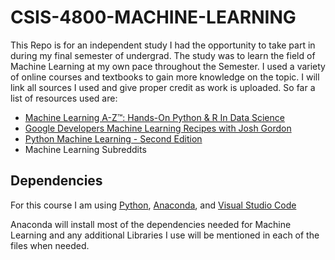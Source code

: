 # CSIS-4800-MACHINE-LEARNING 

This Repo is for an independent study I had the opportunity to take part in during my final semester of undergrad. The study was to learn the field of Machine Learning at my own pace throughout the Semester. I used a variety of online courses and textbooks to gain more knowledge on the topic. I will link all sources I used and give proper credit as work is uploaded. So far a list of resources used are:

- [Machine Learning A-Z™: Hands-On Python & R In Data Science](https://www.udemy.com/machinelearning/)
- [Google Developers Machine Learning Recipes with Josh Gordon](https://goo.gl/KewA03) 
- [Python Machine Learning - Second Edition](https://www.packtpub.com/big-data-and-business-intelligence/python-machine-learning-second-edition)
- Machine Learning Subreddits
    
## Dependencies 

For this course I am using [Python](https://www.python.org/), [Anaconda](https://www.anaconda.com/), and [Visual Studio Code](https://code.visualstudio.com/)

Anaconda will install most of the dependencies needed for Machine Learning and any additional Libraries I use will be mentioned in each of the files when needed. 
  
